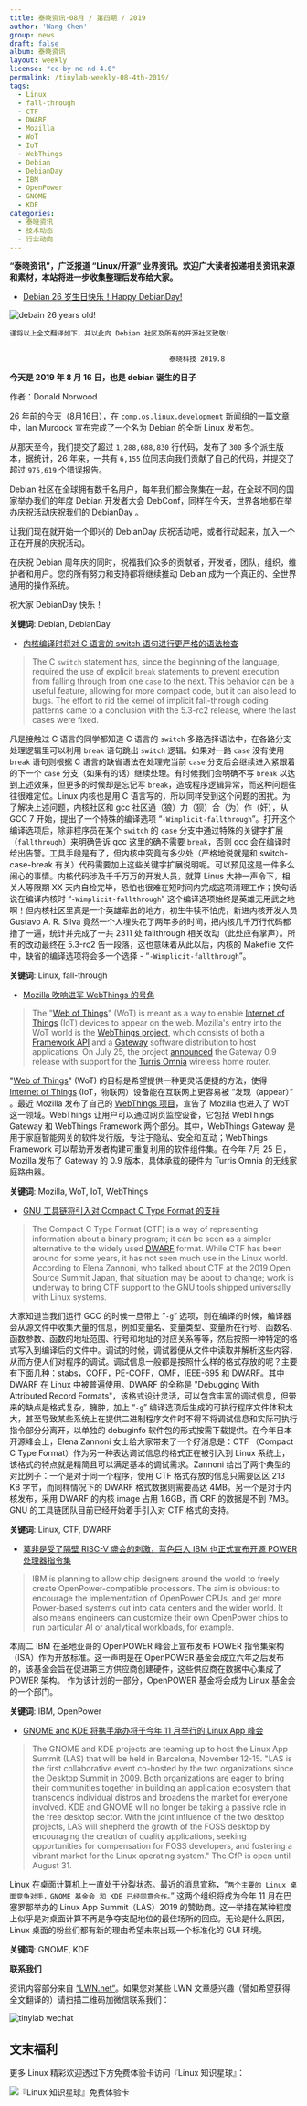 ```yaml
---
title: 泰晓资讯·08月 / 第四期 / 2019
author: 'Wang Chen'
group: news
draft: false
album: 泰晓资讯
layout: weekly
license: "cc-by-nc-nd-4.0"
permalink: /tinylab-weekly-08-4th-2019/
tags:
  - Linux
  - fall-through
  - CTF
  - DWARF
  - Mozilla
  - WoT
  - IoT
  - WebThings
  - Debian
  - DebianDay
  - IBM
  - OpenPower
  - GNOME
  - KDE
categories:
  - 泰晓资讯
  - 技术动态
  - 行业动向
---
```


**“泰晓资讯”，广泛报道 “Linux/开源” 业界资讯。欢迎广大读者投递相关资讯来源和素材，本站将进一步收集整理后发布给大家。**

- [Debian 26 岁生日快乐！Happy DebianDay!](https://bits.debian.org/2019/08/debian-turns-26.html)

![debain 26 years old!](/wp-content/uploads/2019/08/debian26.png)

```
谨将以上全文翻译如下，并以此向 Debian 社区及所有的开源社区致敬!


                                       泰晓科技 2019.8
```

**今天是 2019 年 8 月 16 日，也是 debian 诞生的日子**

作者：Donald Norwood

26 年前的今天（8月16日），在 `comp.os.linux.development` 新闻组的一篇文章中，Ian Murdock 宣布完成了一个名为 Debian 的全新 Linux 发布包。

从那天至今，我们提交了超过 `1,288,688,830` 行代码，发布了 `300` 多个派生版本，据统计，26 年来，一共有 `6,155` 位同志向我们贡献了自己的代码，并提交了超过 `975,619` 个错误报告。

Debian 社区在全球拥有数千名用户，每年我们都会聚集在一起，在全球不同的国家举办我们的年度 Debian 开发者大会 DebConf，同样在今天，世界各地都在举办庆祝活动庆祝我们的 DebianDay 。

让我们现在就开始一个即兴的 DebianDay 庆祝活动吧，或者行动起来，加入一个正在开展的庆祝活动。

在庆祝 Debian 周年庆的同时，祝福我们众多的贡献者，开发者，团队，组织，维护者和用户。您的所有努力和支持都将继续推动 Debian 成为一个真正的、全世界通用的操作系统。

祝大家 DebianDay 快乐！

**关键词**: Debian, DebianDay

- [内核编译时将对 C 语言的 switch 语句进行更严格的语法检查](https://lwn.net/Articles/794944/)

> The C `switch` statement has, since the beginning of the language, required the use of explicit `break` statements to prevent execution from falling through from one `case` to the next. This behavior can be a useful feature, allowing for more compact code, but it can also lead to bugs. The effort to rid the kernel of implicit fall-through coding patterns came to a conclusion with the 5.3-rc2 release, where the last cases were fixed.

凡是接触过 C 语言的同学都知道 C 语言的 `switch` 多路选择语法中，在各路分支处理逻辑里可以利用 `break` 语句跳出 `switch` 逻辑。如果对一路 `case` 没有使用 `break` 语句则根据 C 语言的缺省语法在处理完当前 `case` 分支后会继续进入紧跟着的下一个 `case` 分支（如果有的话）继续处理。有时候我们会明确不写 `break` 以达到上述效果，但更多的时候却是忘记写 `break`，造成程序逻辑异常，而这种问题往往很难定位。Linux 内核也是用 C 语言写的，所以同样受到这个问题的困扰。为了解决上述问题，内核社区和 gcc 社区通（狼）力（狈）合（为）作（奸），从 GCC 7 开始，提出了一个特殊的编译选项 “`-Wimplicit-fallthrough`”。打开这个编译选项后，除非程序员在某个 `switch` 的 `case` 分支中通过特殊的关键字扩展（`fallthrough`）来明确告诉 gcc 这里的确不需要 `break`，否则 gcc 会在编译时给出告警。工具手段是有了，但内核中究竟有多少处（严格地说就是和 switch-case-break 有关）代码需要加上这些关键字扩展说明呢。可以预见这是一件多么闹心的事情。内核代码涉及千千万万的开发人员，就算 Linus 大神一声令下，相关人等限期 XX 天内自检完毕，恐怕也很难在短时间内完成这项清理工作；换句话说在编译内核时 “`-Wimplicit-fallthrough`” 这个编译选项始终是英雄无用武之地啊！但内核社区里真是一个英雄辈出的地方，初生牛犊不怕虎，新进内核开发人员 Gustavo A. R. Silva 竟然一个人埋头花了两年多的时间，把内核几千万行代码都撸了一遍，统计并完成了一共 2311 处 fallthrough 相关改动（此处应有掌声）。所有的改动最终在 5.3-rc2 告一段落，这也意味着从此以后，内核的 Makefile 文件中，缺省的编译选项将会多一个选择 - “`-Wimplicit-fallthrough`”。

**关键词**: Linux, fall-through

- [Mozilla 吹响进军 WebThings 的号角](https://lwn.net/Articles/795648/)

> The "[Web of Things](https://en.wikipedia.org/wiki/Web_of_Things)" (WoT) is meant as a way to enable [Internet of Things](https://en.wikipedia.org/wiki/Internet_of_things) (IoT) devices to appear on the web. Mozilla's entry into the WoT world is the [WebThings project](https://iot.mozilla.org/), which consists of both a [Framework API](https://iot.mozilla.org/framework/) and a [Gateway](https://iot.mozilla.org/gateway/) software distribution to host applications. On July 25, the project [announced](https://hacks.mozilla.org/2019/07/webthings-gateway-for-wireless-routers/) the Gateway 0.9 release with support for the [Turris Omnia](https://www.turris.cz/en/omnia/) wireless home router.

"[Web of Things](https://en.wikipedia.org/wiki/Web_of_Things)" (WoT) 的目标是希望提供一种更灵活便捷的方法，使得 [Internet of Things](https://en.wikipedia.org/wiki/Internet_of_things) (IoT，物联网）设备能在互联网上更容易被 “发现（appear）” 。最近 Mozilla 发布了自己的 [WebThings 项目](https://iot.mozilla.org/)，宣告了 Mozilla 也进入了 WoT 这一领域。WebThings 让用户可以通过网页监控设备，它包括 WebThings Gateway 和 WebThings Framework 两个部分。其中，WebThings Gateway 是用于家庭智能网关的软件发行版，专注于隐私、安全和互动；WebThings Framework 可以帮助开发者构建可重复利用的软件组件集。在今年 7月 25 日，Mozilla 发布了 Gateway 的 0.9 版本，具体承载的硬件为 Turris Omnia 的无线家庭路由器。

**关键词**: Mozilla, WoT, IoT, WebThings

- [GNU 工具链将引入对 Compact C Type Format 的支持](https://lwn.net/Articles/795384/)

> The Compact C Type Format (CTF) is a way of representing information about a binary program; it can be seen as a simpler alternative to the widely used [DWARF](http://dwarfstd.org/) format. While CTF has been around for some years, it has not seen much use in the Linux world. According to Elena Zannoni, who talked about CTF at the 2019 Open Source Summit Japan, that situation may be about to change; work is underway to bring CTF support to the GNU tools shipped universally with Linux systems.

大家知道当我们运行 GCC 的时候一旦带上 ”`-g`” 选项，则在编译的时候，编译器会从源文件中收集大量的信息，例如变量名、变量类型、变量所在行号、函数名、函数参数、函数的地址范围、行号和地址的对应关系等等，然后按照一种特定的格式写入到编译后的文件中。调试的时候，调试器便从文件中读取并解析这些内容，从而方便人们对程序的调试。调试信息一般都是按照什么样的格式存放的呢？主要有下面几种：stabs，COFF，PE-COFF，OMF，IEEE-695 和 DWARF。其中 DWARF 在 Linux 中被普遍使用。DWARF 的全称是 "Debugging With Attributed Record Formats"，该格式设计灵活，可以包含丰富的调试信息，但带来的缺点是格式复杂，臃肿，加上 “`-g`” 编译选项后生成的可执行程序文件体积太大，甚至导致某些系统上在提供二进制程序文件时不得不将调试信息和实际可执行指令部分分离开，以单独的 debuginfo 软件包的形式按需下载提供。在今年日本开源峰会上，Elena Zannoni 女士给大家带来了一个好消息是：CTF （Compact C Type Format）作为另一种表达调试信息的格式正在被引入到 Linux 系统上，该格式的特点就是精简且可以满足基本的调试需求。Zannoni 给出了两个典型的对比例子：一个是对于同一个程序，使用 CTF 格式存放的信息只需要区区 213 KB 字节，而同样情况下的 DWARF 格式数据则需要高达 4MB。另一个是对于内核发布，采用 DWARF 的内核 image 占用 1.6GB，而 CRF 的数据是不到 7MB。GNU 的工具链团队目前已经开始着手引入对 CTF 格式的支持。

**关键词**: Linux, CTF, DWARF

- [莫非是受了隔壁 RISC-V 盛会的刺激，蓝色巨人 IBM 也正式宣布开源 POWER 处理器指令集](https://www.theregister.co.uk/2019/08/20/ibm_openpower_isa/)

> IBM is planning to allow chip designers around the world to freely create OpenPower-compatible processors. The aim is obvious: to encourage the implementation of OpenPower CPUs, and get more Power-based systems out into data centers and the wider world. It also means engineers can customize their own OpenPower chips to run particular AI or analytical workloads, for example.

本周二 IBM 在圣地亚哥的 OpenPOWER 峰会上宣布发布 POWER 指令集架构（ISA）作为开放标准。这一声明是在 OpenPOWER 基金会成立六年之后发布的，该基金会旨在促进第三方供应商创建硬件，这些供应商在数据中心集成了 POWER 架构。 作为该计划的一部分，OpenPOWER 基金将会成为 Linux 基金会的一个部门。

**关键词**: IBM, OpenPower

- [GNOME and KDE 将携手承办将于今年 11 月举行的 Linux App 峰会](https://lwn.net/Articles/795116/)

> The GNOME and KDE projects are teaming up to host the Linux App Summit (LAS) that will be held in Barcelona, November 12-15. "LAS is the first collaborative event co-hosted by the two organizations since the Desktop Summit in 2009. Both organizations are eager to bring their communities together in building an application ecosystem that transcends individual distros and broadens the market for everyone involved. KDE and GNOME will no longer be taking a passive role in the free desktop sector. With the joint influence of the two desktop projects, LAS will shepherd the growth of the FOSS desktop by encouraging the creation of quality applications, seeking opportunities for compensation for FOSS developers, and fostering a vibrant market for the Linux operating system." The CfP is open until August 31.

Linux 在桌面计算机上一直处于分裂状态。最近的消息宣称，“`两个主要的 Linux 桌面竞争对手，GNOME 基金会 和 KDE 已经同意合作。`” 这两个组织将成为今年 11 月在巴塞罗那举办的 Linux App Summit（LAS）2019 的赞助商。这一举措在某种程度上似乎是对桌面计算不再是争夺支配地位的最佳场所的回应。无论是什么原因，Linux 桌面的粉丝们都有新的理由希望未来出现一个标准化的 GUI 环境。

**关键词**: GNOME, KDE

**联系我们**

资讯内容部分来自 [“LWN.net“](https://lwn.net/)。如果您对某些 LWN 文章感兴趣（譬如希望获得全文翻译的）请扫描二维码加微信联系我们：

![tinylab wechat](/images/wechat/tinylab.jpg)

## 文末福利

更多 Linux 精彩欢迎透过下方免费体验卡访问『Linux 知识星球』：

![『Linux 知识星球』免费体验卡](http://tinylab.org/images/xingqiu/planet-free-card.jpg)
